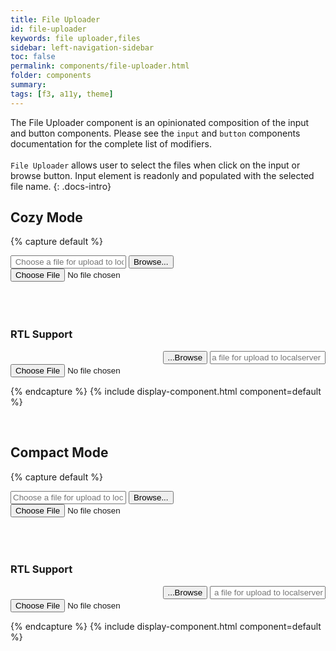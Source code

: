 ```yaml
---
title: File Uploader
id: file-uploader
keywords: file uploader,files
sidebar: left-navigation-sidebar
toc: false
permalink: components/file-uploader.html
folder: components
summary:
tags: [f3, a11y, theme]
---
```


The File Uploader component is an opinionated composition of the input and button components.
Please see the `input` and `button` components documentation for the complete list of modifiers.
<br/>
<br/>
`File Uploader` allows user to select the files when click on the input or browse button.
Input element is readonly and populated with the selected file name.
{: .docs-intro}
<br/>

## Cozy Mode

{% capture default %}

<div class="fd-form-item">
    <div class="fd-file-uploader">
        <input 
        class="fd-input fd-file-uploader__input" 
        onclick="browseFile('input1');" 
        title="Select a file for uploading" 
        aria-label="Select a file for uploading"
        aria-live="polite"
        autocomplete="off"
        type="text" 
        id="browse_input1" 
        placeholder=" Choose a file for upload to localserver " 
        tabindex="-1"
        readonly
        >
        <button class="fd-button fd-file-uploader__button" 
        width="40px"
        onclick="browseFile('input1');" 
        tabindex="0"
        id="fileuploader-button1" 
        aria-label="Select a file for uploading" >
        Browse...
        </button>
    </div>
      <input
        id="input1"
        class="fd-file-uploader__hidden"
        type="file"
        onchange="selectFile(this,'browse_input1')"
      />
    </div>
<br/>
<br/>
<br/>

<h3>RTL Support</h3>
<div class="fd-form-item">
    <div class="fd-file-uploader" dir="rtl">
        <input 
        class="fd-input fd-file-uploader__input" 
        onclick="browseFile('input1-rtl');" 
        title="Select a file for uploading" 
        aria-label="Select a file for uploading" 
        type="text" 
        id="browse_input1-rtl" 
        placeholder=" Choose a file for upload to localserver "
        tabindex="-1"
        readonly>
        <button class="fd-button fd-file-uploader__button" 
        onclick="browseFile('input1-rtl');"  
        id="fileuploader-button1" 
        aria-label="Select a file for uploading" >
        Browse...
        </button>
    </div>
    <input
        id="input1-rtl"
        class="fd-file-uploader__hidden"
        type="file"
        onchange="selectFile(this,'browse_input1-rtl')"
    />
</div>

{% endcapture %}
{% include display-component.html component=default %}

<br/>

## Compact Mode

{% capture default %}

<div class="fd-form-item">
  <div class="fd-file-uploader">
      <input 
      class="fd-input fd-input--compact fd-file-uploader__input" 
      onclick="browseFile('input2');" 
      id="browse_input2" 
      type="text"
      aria-label="Select a file for uploading" 
      title="Select a file for uploading"  
      placeholder="Choose a file for upload to localserver"
      tabindex="-1"
      readonly>
      <button
      class="fd-button fd-button--compact fd-file-uploader__button"  
      onclick="browseFile('input2');"
      id="fileuplader-button2" aria-label="Select a file for uploading">Browse...
      </button>
  </div>
    <input
      id="input2"
      class="fd-file-uploader__hidden"
      type="file"
      onchange="selectFile(this,'browse_input2')"
    />
</div>
<br/>
<br/>
<br/>

<h3>RTL Support</h3>
  <div class="fd-form-item">
    <div class="fd-file-uploader" dir="rtl">
      <input 
      class="fd-input fd-input--compact fd-file-uploader__input" 
      onclick="browseFile('input2-rtl');" 
      id="browse_input2-rtl" 
      type="text" 
      aria-label="Select a file for uploading"
      tabindex="-1"
      title="Select a file for uploading"  
      placeholder="Choose a file for upload to localserver" 
      readonly>
      <button 
      class="fd-button fd-button--compact fd-file-uploader__button"  
      onclick="browseFile('input2-rtl');" 
      id="fileuplader-button2" 
      aria-label="Select a file for uploading">Browse...
      </button>
    </div>
      <input
        id="input2-rtl"
        class="fd-file-uploader__hidden"
        type="file"
        onchange="selectFile(this,'browse_input2-rtl')"
      />
  </div>

{% endcapture %}
{% include display-component.html component=default %}
